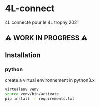 # 4L-connect
4L connecté pour le 4L trophy 2021

## ⚠️ WORK IN PROGRESS ⚠️

## Installation
### python
create a virtual environnement in python3.x
```bash
virtualenv venv
source venv/bin/activate
pip install -r requirements.txt
```
